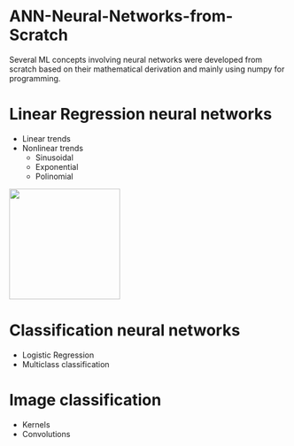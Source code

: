 # ANN-Neural-Networks-from-Scratch

Several ML concepts involving neural networks were developed from scratch based on their mathematical derivation and mainly using numpy for programming.

# Linear Regression neural networks 
* Linear trends
* Nonlinear trends
    * Sinusoidal
    * Exponential
    * Polinomial
    
<img src="https://github.com/grimloc-aduque/ANN-Neural-Networks-from-Scratch/blob/main/Images/convolutions.png" style="width:200px;"/>


# Classification neural networks
* Logistic Regression
* Multiclass classification
  
# Image classification
* Kernels
* Convolutions
